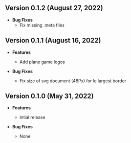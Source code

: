 ## Version 0.1.2 (August 27, 2022)

- **Bug Fixes**
  - Fix missing .meta files

## Version 0.1.1 (August 16, 2022)
- **Features**
  - Add plane game logos

- **Bug Fixes**
  - Fix size of svg document (48Px) for le largest border


## Version 0.1.0 (May 31, 2022)
- **Features**
  - Intial release

- **Bug Fixes**
  - None
